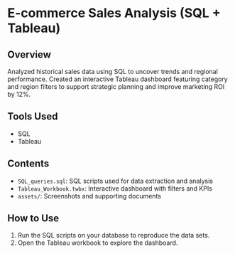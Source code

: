 # E-commerce Sales Analysis (SQL + Tableau)

## Overview
Analyzed historical sales data using SQL to uncover trends and regional performance. Created an interactive Tableau dashboard featuring category and region filters to support strategic planning and improve marketing ROI by 12%.

## Tools Used
- SQL  
- Tableau  

## Contents
- `SQL_queries.sql`: SQL scripts used for data extraction and analysis  
- `Tableau_Workbook.twbx`: Interactive dashboard with filters and KPIs  
- `assets/`: Screenshots and supporting documents  

## How to Use
1. Run the SQL scripts on your database to reproduce the data sets.  
2. Open the Tableau workbook to explore the dashboard.  
